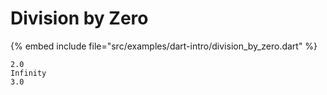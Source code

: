 # Division by Zero

{% embed include file="src/examples/dart-intro/division_by_zero.dart" %}

```
2.0
Infinity
3.0
```


